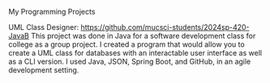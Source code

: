 My Programming Projects

UML Class Designer: https://github.com/mucsci-students/2024sp-420-JavaB
This project was done in Java for a software development class for college as a group project. I created a program that would allow you to create a UML class for databases with an interactable user interface as well as a CLI version.
I used Java, JSON, Spring Boot, and GitHub, in an agile development setting.
